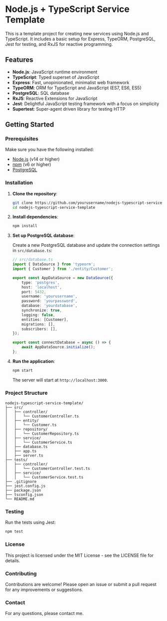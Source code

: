 # Node.js + TypeScript Service Template

This is a template project for creating new services using Node.js and TypeScript. It includes a basic setup for Express, TypeORM, PostgreSQL, Jest for testing, and RxJS for reactive programming.

## Features

- **Node.js**: JavaScript runtime environment
- **TypeScript**: Typed superset of JavaScript
- **Express**: Fast, unopinionated, minimalist web framework
- **TypeORM**: ORM for TypeScript and JavaScript (ES7, ES6, ES5)
- **PostgreSQL**: SQL database
- **RxJS**: Reactive Extensions for JavaScript
- **Jest**: Delightful JavaScript testing framework with a focus on simplicity
- **Supertest**: Super-agent driven library for testing HTTP

## Getting Started

### Prerequisites

Make sure you have the following installed:

- [Node.js](https://nodejs.org/en/) (v14 or higher)
- [npm](https://www.npmjs.com/get-npm) (v6 or higher)
- [PostgreSQL](https://www.postgresql.org/download/)

### Installation

1. **Clone the repository**:

    ```bash
    git clone https://github.com/yourusername/nodejs-typescript-service-template.git
    cd nodejs-typescript-service-template
    ```

2. **Install dependencies**:

    ```bash
    npm install
    ```

3. **Set up PostgreSQL database**:

    Create a new PostgreSQL database and update the connection settings in `src/database.ts`:

    ```typescript
    // src/database.ts
    import { DataSource } from 'typeorm';
    import { Customer } from './entity/Customer';

    export const AppDataSource = new DataSource({
        type: 'postgres',
        host: 'localhost',
        port: 5432,
        username: 'yourusername',
        password: 'yourpassword',
        database: 'yourdatabase',
        synchronize: true,
        logging: false,
        entities: [Customer],
        migrations: [],
        subscribers: [],
    });

    export const connectDatabase = async () => {
        await AppDataSource.initialize();
    };
    ```

4. **Run the application**:

    ```bash
    npm start
    ```
    The server will start at `http://localhost:3000`.

### Project Structure

```arduino
nodejs-typescript-service-template/
├── src/
│   ├── controller/
│   │   └── CustomerController.ts
│   ├── entity/
│   │   └── Customer.ts
│   ├── repository/
│   │   └── CustomerRepository.ts
│   ├── service/
│   │   └── CustomerService.ts
│   ├── database.ts
│   ├── app.ts
│   ├── server.ts
├── tests/
│   ├── controller/
│   │   └── CustomerController.test.ts
│   ├── service/
│   │   └── CustomerService.test.ts
├── .gitignore
├── jest.config.js
├── package.json
├── tsconfig.json
└── README.md
```

### Testing

Run the tests using Jest:
```bash
npm test
```

### License

This project is licensed under the MIT License - see the LICENSE file for details.

### Contributing

Contributions are welcome! Please open an issue or submit a pull request for any improvements or suggestions.

### Contact

For any questions, please contact me.
